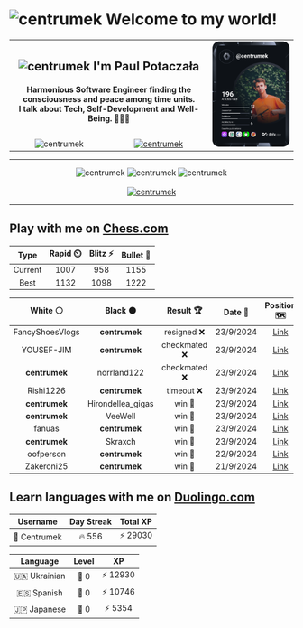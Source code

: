<h1>
  <img
    src="https://emojis.slackmojis.com/emojis/images/1531849430/4246/blob-sunglasses.gif"
    width="30"
    alt="centrumek"
  />
  Welcome to my world!
</h1>

<table>
  <tbody>
    <tr>
      <td align="center" width="70%" colspan="2">
        <h2>
          <img
            src="https://raw.githubusercontent.com/MartinHeinz/MartinHeinz/master/wave.gif"
            width="30px"
            alt="centrumek"
          />
          I'm Paul Potaczała
        </h2>
        <h4>
          Harmonious Software Engineer finding the consciousness and peace among time units.
          <br/>
          I talk about Tech, Self-Development and Well-Being. 🌿🧘🚀
        </h4>
      </td>
      <td width="30%" rowspan="2">
        <a href="https://app.daily.dev/centrumek">
          <img
            src="./devcard.svg"
            alt="centrumek"
          />
        </a>
      </td>
    </tr>
    <tr align="center">
      <td>
        <img
          src="https://komarev.com/ghpvc/?username=centrumek&label=visitors&color=0e75b6&style=flat"
          alt="centrumek"
        >
      </td>
      <td>
        <a href="https://stackoverflow.com/users/14496012/centrumek">
          <img
            src="https://stackoverflow.com/users/flair/14496012.png?theme=dark"
            alt="centrumek"
          >
        </a>
      </td>
    </tr>
  </tbody>
</table>

---
<div align="center">
  <img 
    src="https://github-readme-stats.vercel.app/api?username=centrumek&show_icons=true&count_private=true&theme=dark&hide_border=true&hide=issues,contribs&bg_color=00000000"
    alt="centrumek"
  />
  <img
    src="https://github-readme-stats.vercel.app/api/top-langs/?username=centrumek&layout=compact&hide_border=true&theme=dark&bg_color=00000000&langs_count=6&exclude_repo=air-statistic-app"
    alt="centrumek"
  />
  <img 
    src="https://github-readme-streak-stats.herokuapp.com?user=centrumek&theme=dark&hide_border=true&background=FFFFFF00"
    alt="centrumek"
  />
  <br/>
  <br/>
  <a href="https://www.buymeacoffee.com/centrumek">
    <img
      src="https://cdn.buymeacoffee.com/buttons/v2/default-orange.png"
      height="50"
      width="210"
      alt="centrumek"
    />
  </a>
</div>

---

## Play with me on [Chess.com](https://www.chess.com/member/centrumek)

<div align="center">
<!--START_SECTION:chessStats-->
<!-- Automatically generated with https://github.com/Balastrong/chess-stats-action -->

| Type | Rapid ⏲️ | Blitz ⚡ | Bullet 🔫 |
|:---:|:---:|:---:|:---:|
| Current | 1007 | 958 | 1155 |
| Best | 1132 | 1098 | 1222 |

| White ⚪ | Black ⚫ | Result 🏆 | Date 📅 | Position 🗺️ | Type 🕕 |
|:---:|:---:|:---:|:---:|:---:|:---:|
| FancyShoesVlogs | **centrumek** | resigned ❌ | 23/9/2024 | <a href="http://www.ee.unb.ca/cgi-bin/tervo/fen.pl?select=rnb4N/pp2k1Qp/2pb1n2/3p4/3P4/8/PP3PPP/RN2KB1R b KQ -">Link</a> | Bullet |
| YOUSEF-JIM | **centrumek** | checkmated ❌ | 23/9/2024 | <a href="http://www.ee.unb.ca/cgi-bin/tervo/fen.pl?select=6Q1/7Q/8/2p5/8/1P5k/1PP5/2K5 b - -">Link</a> | Bullet |
| **centrumek** | norrland122 | checkmated ❌ | 23/9/2024 | <a href="http://www.ee.unb.ca/cgi-bin/tervo/fen.pl?select=5rk1/5ppp/4q3/4P1P1/b2pP2P/2bP4/p1K1N2N/2Q5 w - -">Link</a> | Bullet |
| Rishi1226 | **centrumek** | timeout ❌ | 23/9/2024 | <a href="http://www.ee.unb.ca/cgi-bin/tervo/fen.pl?select=r7/pb1N4/1p6/2k5/4p1p1/1B4Pp/PP3P1P/3R2K1 b - -">Link</a> | Bullet |
| **centrumek** | Hirondellea_gigas | win 🥇 | 23/9/2024 | <a href="http://www.ee.unb.ca/cgi-bin/tervo/fen.pl?select=8/1p4Qk/p2p3P/2p5/P1Pp4/3P4/6R1/4K3 b - -">Link</a> | Bullet |
| **centrumek** | VeeWell | win 🥇 | 23/9/2024 | <a href="http://www.ee.unb.ca/cgi-bin/tervo/fen.pl?select=8/8/8/7p/6bP/pk6/8/K1B5 b - -">Link</a> | Bullet |
| fanuas | **centrumek** | win 🥇 | 23/9/2024 | <a href="http://www.ee.unb.ca/cgi-bin/tervo/fen.pl?select=r5nr/6pp/p1k2p2/2p5/8/2P3Pq/P1PK1P1P/1R6 w - -">Link</a> | Bullet |
| **centrumek** | Skraxch | win 🥇 | 23/9/2024 | <a href="http://www.ee.unb.ca/cgi-bin/tervo/fen.pl?select=8/8/8/2PQ2b1/4P3/1P1P3k/8/1K6 b - -">Link</a> | Bullet |
| oofperson | **centrumek** | win 🥇 | 22/9/2024 | <a href="http://www.ee.unb.ca/cgi-bin/tervo/fen.pl?select=3r4/8/4pk2/8/5p2/1R3P1P/P1R4K/8 w - -">Link</a> | Bullet |
| Zakeroni25 | **centrumek** | win 🥇 | 21/9/2024 | <a href="http://www.ee.unb.ca/cgi-bin/tervo/fen.pl?select=r7/4k3/p1pNp3/2Pn4/PPBP4/8/5PP1/4RK2 w - -">Link</a> | Bullet |

<!--END_SECTION:chessStats-->
</div>

## Learn languages with me on [Duolingo.com](https://www.duolingo.com/profile/Centrumek)

<div align="center">
<!--START_SECTION:duolingoStats-->
<!-- Automatically generated with https://github.com/centrumek/duolingo-readme-stats-->

| Username | Day Streak | Total XP |
|:---:|:---:|:---:|
| 👤 Centrumek | 🔥 556 | ⚡ 29030 |

| Language | Level | XP |
|:---:|:---:|:---:|
| 🇺🇦 Ukrainian | 👑 0 | ⚡ 12930 |
| 🇪🇸 Spanish | 👑 0 | ⚡ 10746 |
| 🇯🇵 Japanese | 👑 0 | ⚡ 5354 |

<!--END_SECTION:duolingoStats-->
</div>
<!--
**centrumek/centrumek** is a ✨ _special_ ✨ repository because its `README.md` (this file) appears on your GitHub profile.

Here are some ideas to get you started:

- 🔭 I’m currently working on ...
- 🌱 I’m currently learning ...
- 👯 I’m looking to collaborate on ...
- 🤔 I’m looking for help with ...
- 💬 Ask me about ...
- 📫 How to reach me: ...
- 😄 Pronouns: ...
- ⚡ Fun fact: ...
-->
